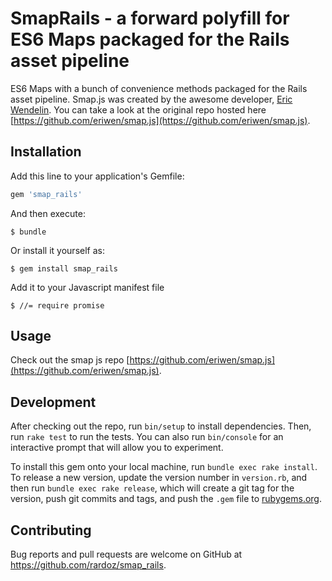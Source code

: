 # SmapRails - a forward polyfill for ES6 Maps packaged for the Rails asset pipeline

ES6 Maps with a bunch of convenience methods packaged for the Rails asset pipeline. Smap.js was created by the awesome developer, [Eric Wendelin](http://github.com/eriwen). You can take a look at the original repo hosted here [https://github.com/eriwen/smap.js](https://github.com/eriwen/smap.js).

## Installation

Add this line to your application's Gemfile:

```ruby
gem 'smap_rails'
```

And then execute:

    $ bundle

Or install it yourself as:

    $ gem install smap_rails

Add it to your Javascript manifest file

    $ //= require promise

## Usage

Check out the smap js repo [https://github.com/eriwen/smap.js](https://github.com/eriwen/smap.js).

## Development

After checking out the repo, run `bin/setup` to install dependencies. Then, run `rake test` to run the tests. You can also run `bin/console` for an interactive prompt that will allow you to experiment.

To install this gem onto your local machine, run `bundle exec rake install`. To release a new version, update the version number in `version.rb`, and then run `bundle exec rake release`, which will create a git tag for the version, push git commits and tags, and push the `.gem` file to [rubygems.org](https://rubygems.org).

## Contributing

Bug reports and pull requests are welcome on GitHub at https://github.com/rardoz/smap_rails.

